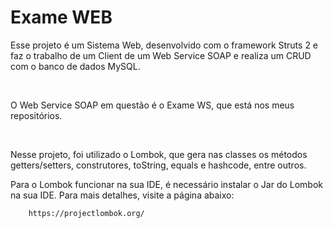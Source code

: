 # Exame WEB


Esse projeto é um Sistema Web, desenvolvido com o framework Struts 2 e faz o trabalho de um Client de um Web Service SOAP e realiza um CRUD com o banco de dados MySQL.


<br>

O Web Service SOAP em questão é o Exame WS, que está nos meus repositórios.

<br>


Nesse projeto, foi utilizado o Lombok, que gera nas classes os métodos getters/setters, construtores, toString, equals e hashcode, entre outros.


Para o Lombok funcionar na sua IDE, é necessário instalar o Jar do Lombok na sua IDE. Para mais detalhes, visite a página abaixo:

		
		https://projectlombok.org/